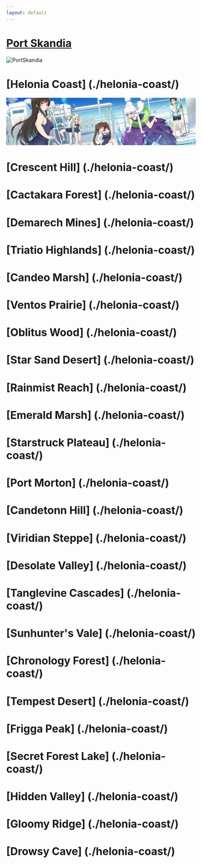 ```yaml
---
layout: default
---
```


# [Port Skandia](./port-skandia/)
![PortSkandia](../assets/img/aura-kingdom/port-skandia-banner.jpg)

# [Helonia Coast] (./helonia-coast/)
![HeloniaCoast](./assets/img/soulworker-banner.jpg)

# [Crescent Hill] (./helonia-coast/)

# [Cactakara Forest] (./helonia-coast/)

# [Demarech Mines] (./helonia-coast/)

# [Triatio Highlands] (./helonia-coast/)

# [Candeo Marsh] (./helonia-coast/)

# [Ventos Prairie] (./helonia-coast/)

# [Oblitus Wood] (./helonia-coast/)

# [Star Sand Desert] (./helonia-coast/)

# [Rainmist Reach] (./helonia-coast/)

# [Emerald Marsh] (./helonia-coast/)

# [Starstruck Plateau] (./helonia-coast/)

# [Port Morton] (./helonia-coast/)

# [Candetonn Hill] (./helonia-coast/)

# [Viridian Steppe] (./helonia-coast/)

# [Desolate Valley] (./helonia-coast/)

# [Tanglevine Cascades] (./helonia-coast/)

# [Sunhunter's Vale] (./helonia-coast/)

# [Chronology Forest] (./helonia-coast/)

# [Tempest Desert] (./helonia-coast/)

# [Frigga Peak] (./helonia-coast/)

# [Secret Forest Lake] (./helonia-coast/)

# [Hidden Valley] (./helonia-coast/)

# [Gloomy Ridge] (./helonia-coast/)

# [Drowsy Cave] (./helonia-coast/)
